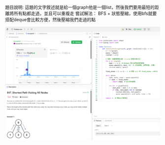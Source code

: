 題目說明:
這題的文字敘述就是給一個graph他是一個list，然後我們要用最短的距離將所有點都走過，並且可以重複走
嘗試解法：
BFS + 狀態壓縮，使用bfs就要搭配deque會比較方便，然後壓縮我們走過的點

![alt text](847.png)